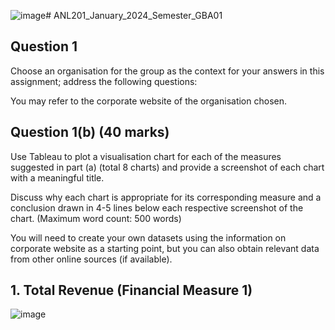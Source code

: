 ![image](https://github.com/user-attachments/assets/fdfea7f4-8530-4a55-9f07-56d2d0863d76)# ANL201_January_2024_Semester_GBA01

## Question 1

Choose an organisation for the group as the context for your answers in this assignment; address the following questions:

You may refer to the corporate website of the organisation chosen.

## Question 1(b) (40 marks)

Use Tableau to plot a visualisation chart for each of the measures suggested in part (a) (total 8 charts) and provide a screenshot of each chart with a meaningful title. 

Discuss why each chart is appropriate for its corresponding measure and a conclusion drawn in 4-5 lines below each respective screenshot of the chart. (Maximum word count: 500 words)

You will need to create your own datasets using the information on corporate website as a starting point, but you can also obtain relevant data from other online sources (if available).

## 1. Total Revenue (Financial Measure 1)
![image](https://github.com/user-attachments/assets/7166405a-07f8-4e2a-a09d-3ddefabb0bc3)



